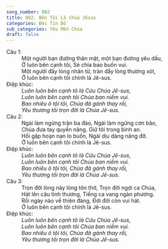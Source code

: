 ```yaml
---
song_number: 802
title: 802. Bên Tôi Là Chúa Jêsus
categories: Đời Tín Đồ
sub_categories: Yêu Mến Chúa
draft: false
---
```

<dl><dt>Câu 1:</dt><dd data-verse="1">Một người bạn đường thân mật, một bạn đường yêu dấu, <br/>Ở luôn bên cạnh tôi, Sẻ chia bao buồn vui. <br/>Một người đầy lòng nhân từ, tràn đầy lòng thương xót, <br/>Ở luôn bên cạnh tôi chính là Jê-sus. </dd><dt>Điệp khúc:</dt><dd data-chorus="1"><em>Luôn luôn bên cạnh tô là Cứu Chúa Jê-sus, <br/>Luôn luôn bên cạnh tôi Chúa ban niềm vui. <br/>Bao nhiêu ô tội tôi, Chúa đã gánh thay rồi, <br/>Yêu thương tôi trọn đời là Chúa Jê-sus. </em></dd><dt>Câu 2:</dt><dd data-verse="2">Ngài làm ngừng trận ba đào, Ngài làm ngừng cơn bão, <br/>Chúa đưa tay quyền năng. Giữ tôi trong bình an. <br/>Hồi gặp hoạn nạn lo buồn, Ngài dịu dàng nâng đỡ. <br/>Ở luôn bên cạnh tôi chính là Jê-sus. </dd><dt>Điệp khúc:</dt><dd data-chorus="1"><em>Luôn luôn bên cạnh tô là Cứu Chúa Jê-sus, <br/>Luôn luôn bên cạnh tôi Chúa ban niềm vui. <br/>Bao nhiêu ô tội tôi, Chúa đã gánh thay rồi, <br/>Yêu thương tôi trọn đời là Chúa Jê-sus. </em></dd><dt>Câu 3:</dt><dd data-verse="3">Trọn đời lòng này lòng tôn thờ, Trọn đời ngợi ca Chúa, <br/>Hát lên câu tình thương, Tiếng ca vang ngàn phương. <br/>Rồi ngày nào về thiên đàng, Đời đời còn vui hát. <br/>Ở luôn bên cạnh tôi chính là Jê-sus. </dd><dt>Điệp khúc:</dt><dd data-chorus="1"><em>Luôn luôn bên cạnh tô là Cứu Chúa Jê-sus, <br/>Luôn luôn bên cạnh tôi Chúa ban niềm vui. <br/>Bao nhiêu ô tội tôi, Chúa đã gánh thay rồi, <br/>Yêu thương tôi trọn đời là Chúa Jê-sus. </em></dd></dl>